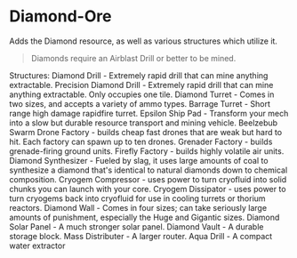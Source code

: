 # Diamond-Ore
Adds the Diamond resource, as well as various structures which utilize it.

> Diamonds require an Airblast Drill or better to be mined.

Structures:
Diamond Drill - Extremely rapid drill that can mine anything extractable.
Precision Diamond Drill - Extremely rapid drill that can mine anything extractable. Only occupies one tile.
Diamond Turret - Comes in two sizes, and accepts a variety of ammo types.
Barrage Turret - Short range high damage rapidfire turret.
Epsilon Ship Pad - Transform your mech into a slow but durable resource transport and mining vehicle.
Beelzebub Swarm Drone Factory - builds cheap fast drones that are weak but hard to hit. Each factory can spawn up to ten drones.
Grenader Factory - builds grenade-firing ground units.
Firefly Factory - builds highly volatile air units.
Diamond Synthesizer - Fueled by slag, it uses large amounts of coal to synthesize a diamond that's identical to natural diamonds down to chemical composition.
Cryogem Compressor - uses power to turn cryofluid into solid chunks you can launch with your core.
Cryogem Dissipator - uses power to turn cryogems back into cryofluid for use in cooling turrets or thorium reactors.
Diamond Wall - Comes in four sizes; can take seriously large amounts of punishment, especially the Huge and Gigantic sizes.
Diamond Solar Panel - A much stronger solar panel.
Diamond Vault - A durable storage block.
Mass Distributer - A larger router.
Aqua Drill - A compact water extractor
